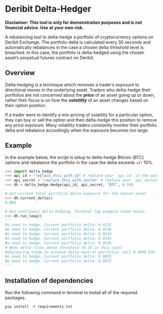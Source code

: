 # Deribit Delta-Hedger
**Disclaimer: This tool is only for demonstration purposes and is not financial advice. Use at your own risk.**

A rebalancing tool to delta-hedge a portfolio of cryptocurrency options on Deribit Exchange. The portfolio delta is calculated every 30 seconds and automatically rebalances in the case a chosen delta threshold level is breached. In this case, the portfolio is delta-hedged using the chosen asset’s perpetual futures contract on Deribit. 

## Overview

Delta-hedging is a technique which removes a trader’s exposure to directional moves in the underlying asset. Traders who delta-hedge their portfolios are not concerned about the ***price*** of an asset going up or down, rather their focus is on how the ***volatility*** of an asset changes based on their option position. 

If a trader were to identify a mis-pricing of volatility for a particular option, they can buy or sell the option and then delta-hedge this position to remove any price exposure. Many volatility traders constantly monitor their portfolio delta and rebalance accordingly when the exposure becomes too large.

## Example
In the example below, the script is setup to delta-hedge Bitcoin (BTC) options and rebalance the portfolio in the case the delta exceeds +/- 10%. 
``` python
>>> import delta_hedge
>>> api_id = "replace_this_with_id" # replace your `api_id` in the quotes
>>> api_secret = "replace_this_with_secret" # replace your `api_secret` in the quotes
>>> dh = delta_hedge.Hedge(api_id, api_secret, "BTC", 0.10)

# Get current total portfolio delta exposure for the chosen asset
>>> dh.current_delta()
0.065

# Run continuous delta-hedging. Terminal log example shown below:
>>> dh.run_loop()
'''
No need to hedge. Current portfolio delta: 0.0122
No need to hedge. Current portfolio delta: 0.0136
No need to hedge. Current portfolio delta: 0.0224
No need to hedge. Current portfolio delta: 0.0163
No need to hedge. Current portfolio delta: 0.0536
# When delta rises above threshold (0.10 in this case)
Rebalancing trade to achieve delta-neutral portfolio: sell 0.4996 ETH
No need to hedge. Current portfolio delta: 0.0055
No need to hedge. Current portfolio delta: 0.0073
'''
```
## Installation of dependencies
Run the following command in terminal to install all of the required packages.

```
pip install -r requirements.txt
```
